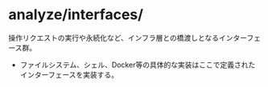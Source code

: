 # analyze/interfaces/

操作リクエストの実行や永続化など、インフラ層との橋渡しとなるインターフェース群。
- ファイルシステム、シェル、Docker等の具体的な実装はここで定義されたインターフェースを実装する。 